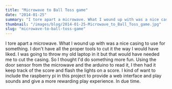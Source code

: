 ```yaml
---
title: "Microwave to Ball Toss game"
date: "2014-01-25"
summary: "I tore apart a microwave. What I wound up with was a nice casing to use for something. I don't have all the proper tools to cut it the wa..."
thumbnail: "/images/blog/2014-01-25-Microwave_to_Ball_Toss_game.jpg"
slug: "microwave-to-ball-toss-game"
---
```

I tore apart a microwave. What I wound up with was a nice casing to use for something. I don't have all the proper tools to cut it the way I would have liked. I was going to throw my old laptop in it but that would have needed me to cut the casing. So I thought I'd do something more fun. Using the door sensor from the microwave and the arduino to read it, I then had it keep track of the score and flash the lights on a score. I kind of want to include the raspberry pi in this project to provide a web interface and play sounds and give a more rewarding play experience. In due time.